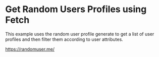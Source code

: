 # Get Random Users Profiles using Fetch

This example uses the random user profile generate to get a list of user profiles and then filter them according to user attributes.

https://randomuser.me/